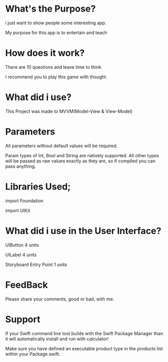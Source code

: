 
# What's the Purpose?
i just want to show people some interesting app.

My purpose for this app is to entertain and teach

# How does it work?
There are 10 questions and leave time to think

I recommend you to play this game with thought.

# What did i use?
  This Project was made to MVVM(Model-View & View-Model)  
# Parameters

All parameters without default values will be required.

Param types of Int, Bool and String are natively supported. All other types will be passed as raw values exactly as they are, so if compiled you can pass anything.

# Libraries Used;
import Foundation		

import UIKit

# What did i use in the User Interface?	 

UIButton 4 units		

UILabel 4 units

Storyboard Entry Point 1 units	
# FeedBack

Please share your comments, good or bad, with me.

# Support

If your Swift command line tool builds with the Swift Package Manager than it will automatically install and run with calculator!

Make sure you have defined an executable product type in the products list within your Package.swift.

